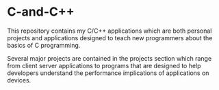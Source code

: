 # C-and-C++

This repository contains my C/C++ applications which are both personal projects and applications designed to teach new programmers about the basics of C programming.

Several major projects are contained in the projects section which range from client server applications to programs that are designed to help developers understand the performance implications of applications on devices.
